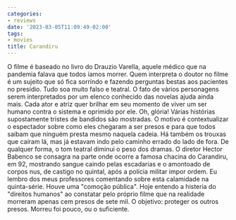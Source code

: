 ```yaml
---
categories:
- reviews
date: '2023-03-05T11:09:49-02:00'
tags:
- movies
title: Carandiru
---
```


O filme é baseado no livro do Drauzio Varella, aquele médico que na pandemia falava que todos íamos morrer. Quem interpreta o doutor no filme é um sujeito que só fica sorrindo e fazendo perguntas bestas aos pacientes no presídio. Tudo soa muito falso e teatral. O fato de vários personagens serem interpretados por um elenco conhecido das novelas ajuda ainda mais. Cada ator e atriz quer brilhar em seu momento de viver um ser humano contra o sistema e oprimido por ele. Oh, glória! Várias histórias supostamente tristes de bandidos são mostradas. O motivo é contextualizar o espectador sobre como eles chegaram a ser presos e para que todos saibam que ninguém presta mesmo naquela cadeia. Há também os trouxas que caíram lá, mas já estavam indo pelo caminho errado do lado de fora. De qualquer forma, o tom teatral diminui o peso dos dramas. O diretor Hector Babenco se consagra na parte onde ocorre a famosa chacina do Carandiru, em 92, mostrando sangue caindo pelas escadarias e o amontoado de corpos nus, de castigo no quintal, após a polícia militar impor ordem. Eu lembro dos meus professores comentando sobre esta calamidade na quinta-série. Houve uma "comoção pública". Hoje entendo a histeria do "direitos humanos" ao constatar pelo próprio filme que na realidade morreram apenas cem presos de sete mil. O objetivo: proteger os outros presos. Morreu foi pouco, ou o suficiente.